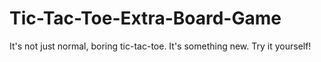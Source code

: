 # Tic-Tac-Toe-Extra-Board-Game
It's not just normal, boring tic-tac-toe. It's something new. Try it yourself!
